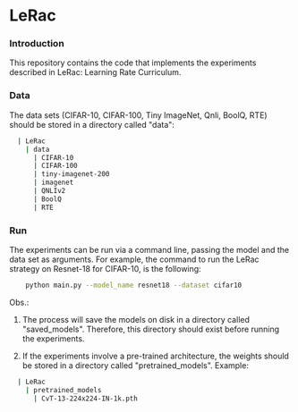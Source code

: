 # LeRac

### Introduction

This repository contains the code that implements the experiments described in
LeRac: Learning Rate Curriculum. 

### Data
The data sets (CIFAR-10, CIFAR-100, Tiny ImageNet, Qnli, BoolQ, RTE) should
be stored in a directory called "data":
```sh
  | LeRac
    | data
      | CIFAR-10
      | CIFAR-100
      | tiny-imagenet-200
      | imagenet
      | QNLIv2
      | BoolQ
      | RTE
```

### Run
The experiments can be run via a command line, passing
the model and the data set as arguments. For example, the command to run the LeRac strategy on
Resnet-18 for CIFAR-10, is the following:
```sh
    python main.py --model_name resnet18 --dataset cifar10
```

Obs.: 
1) The process will save the models on disk in a directory called "saved_models".
Therefore, this directory should exist before running the experiments.

2) If the experiments involve a pre-trained architecture, the weights should be
stored in a directory called "pretrained_models". Example:
``` sh
  | LeRac
    | pretrained_models
      | CvT-13-224x224-IN-1k.pth  
```

